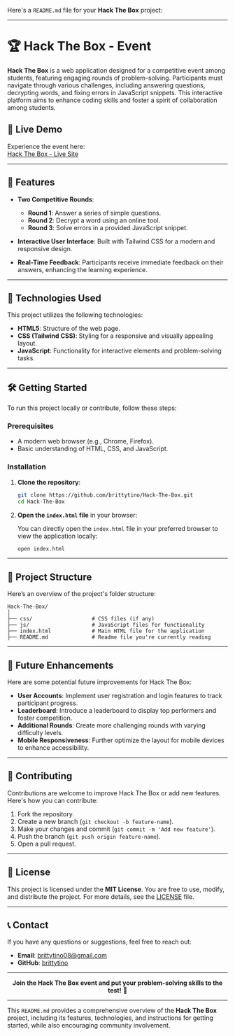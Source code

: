 Here's a `README.md` file for your **Hack The Box** project:

---

# 🏆 Hack The Box - Event

**Hack The Box** is a web application designed for a competitive event among students, featuring engaging rounds of problem-solving. Participants must navigate through various challenges, including answering questions, decrypting words, and fixing errors in JavaScript snippets. This interactive platform aims to enhance coding skills and foster a spirit of collaboration among students.

## 🔗 Live Demo

Experience the event here:  
[Hack The Box - Live Site](https://www.ordusion.vercel.app/hack)

---

## 🎯 Features

- **Two Competitive Rounds**:
  - **Round 1**: Answer a series of simple questions.
  - **Round 2**: Decrypt a word using an online tool.
  - **Round 3**: Solve errors in a provided JavaScript snippet.
  
- **Interactive User Interface**: Built with Tailwind CSS for a modern and responsive design.
- **Real-Time Feedback**: Participants receive immediate feedback on their answers, enhancing the learning experience.

---

## 🚀 Technologies Used

This project utilizes the following technologies:

- **HTML5**: Structure of the web page.
- **CSS (Tailwind CSS)**: Styling for a responsive and visually appealing layout.
- **JavaScript**: Functionality for interactive elements and problem-solving tasks.

---

## 🛠️ Getting Started

To run this project locally or contribute, follow these steps:

### Prerequisites

- A modern web browser (e.g., Chrome, Firefox).
- Basic understanding of HTML, CSS, and JavaScript.

### Installation

1. **Clone the repository**:

   ```bash
   git clone https://github.com/brittytino/Hack-The-Box.git
   cd Hack-The-Box
   ```

2. **Open the `index.html` file** in your browser:

   You can directly open the `index.html` file in your preferred browser to view the application locally:

   ```bash
   open index.html
   ```

---

## 📂 Project Structure

Here’s an overview of the project's folder structure:

```
Hack-The-Box/
│
├── css/                   # CSS files (if any)
├── js/                    # JavaScript files for functionality
├── index.html             # Main HTML file for the application
├── README.md              # Readme file you're currently reading
```

---

## 🌱 Future Enhancements

Here are some potential future improvements for Hack The Box:

- **User Accounts**: Implement user registration and login features to track participant progress.
- **Leaderboard**: Introduce a leaderboard to display top performers and foster competition.
- **Additional Rounds**: Create more challenging rounds with varying difficulty levels.
- **Mobile Responsiveness**: Further optimize the layout for mobile devices to enhance accessibility.

---

## 🤝 Contributing

Contributions are welcome to improve Hack The Box or add new features. Here's how you can contribute:

1. Fork the repository.
2. Create a new branch (`git checkout -b feature-name`).
3. Make your changes and commit (`git commit -m 'Add new feature'`).
4. Push the branch (`git push origin feature-name`).
5. Open a pull request.

---

## 📄 License

This project is licensed under the **MIT License**. You are free to use, modify, and distribute the project. For more details, see the [LICENSE](LICENSE) file.

---

## 📞 Contact

If you have any questions or suggestions, feel free to reach out:

- **Email**: [brittytino08@gmail.com](mailto:brittytino08@gmail.com)
- **GitHub**: [brittytino](https://github.com/brittytino)

---

<div align="center">
  <strong>Join the Hack The Box event and put your problem-solving skills to the test!</strong> 🧠
</div>

---

This `README.md` provides a comprehensive overview of the **Hack The Box** project, including its features, technologies, and instructions for getting started, while also encouraging community involvement.
